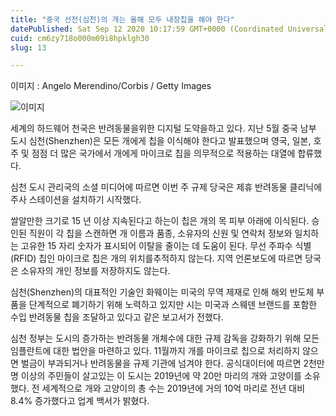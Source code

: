 ```yaml
---
title: "중국 선전(심천)의 개는 올해 모두 내장칩을 해야 한다"
datePublished: Sat Sep 12 2020 10:17:59 GMT+0000 (Coordinated Universal Time)
cuid: cm6zy718o000m09i8hpklgh30
slug: 13

---
```



이미지 : Angelo Merendino/Corbis / Getty Images

![이미지](https://cdn.hashnode.com/res/hashnode/image/upload/v1739246054081/9551fd27-ced1-468b-8365-45fcfe7c6ec6.jpeg)

세계의 하드웨어 천국은 반려동물을위한 디지털 도약을하고 있다. 지난 5월 중국 남부 도시 심천(Shenzhen)은 모든 개에게 칩을 이식해야 한다고 발표했으며 영국, 일본, 호주 및 점점 더 많은 국가에서 개에게 마이크로 칩을 의무적으로 적용하는 대열에 합류했다.

심천 도시 관리국의 소셜 미디어에 따르면 이번 주 규제 당국은 제휴 반려동물 클리닉에 주사 스테이션을 설치하기 시작했다.

쌀알만한 크기로 15 년 이상 지속된다고 하는이 칩은 개의 목 피부 아래에 이식된다. 승인된 직원이 각 칩을 스캔하면 개 이름과 품종, 소유자의 신원 및 연락처 정보와 일치하는 고유한 15 자리 숫자가 표시되어 이탈을 줄이는 데 도움이 된다. 무선 주파수 식별(RFID) 칩인 마이크로 칩은 개의 위치를 ​​추적하지 않는다. 지역 언론보도에 따르면 당국은 소유자의 개인 정보를 저장하지도 않는다.

심천(Shenzhen)의 대표적인 기술인 화웨이는 미국의 무역 제재로 인해 해외 반도체 부품을 단계적으로 폐기하기 위해 노력하고 있지만 시는 미국과 스웨덴 브랜드를 포함한 수입 반려동물 칩을 조달하고 있다고 같은 보고서가 전했다.

심천 정부는 도시의 증가하는 반려동물 개체수에 대한 규제 감독을 강화하기 위해 모든 임플란트에 대한 법안을 마련하고 있다. 11월까지 개를 마이크로 칩으로 처리하지 않으면 벌금이 부과되거나 반려동물을 규제 기관에 넘겨야 한다. 공식대이터에 따르면 2천만 명 이상의 주민들이 살고있는 이 도시는 2019년에 약 20만 마리의 개와 고양이를 소유했다. 전 세계적으로 개와 고양이의 총 수는 2019년에 거의 10억 마리로 전년 대비 8.4% 증가했다고 업계 백서가 밝혔다.